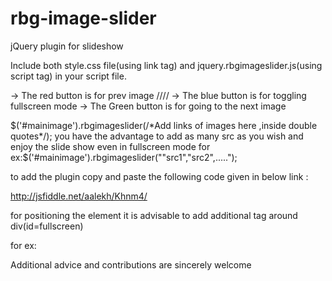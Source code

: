 rbg-image-slider
================

jQuery plugin for slideshow 

Include both style.css file(using link tag) and jquery.rbgimageslider.js(using script tag) in your script file.

->   The red button is for prev image ////
->   The blue button is for toggling fullscreen mode
->   The Green button is for going to the next image  


$('#mainimage').rbgimageslider(/*Add links of images here ,inside double quotes*/);
you have the advantage to add as many src as you wish and enjoy the slide show even in fullscreen mode
for ex:$('#mainimage').rbgimageslider(""src1","src2",.....");


to add the plugin copy and paste the following code given in below link :

http://jsfiddle.net/aalekh/Khnm4/

for positioning the element it is advisable to add additional tag around div(id=fullscreen) 

for ex:
<div>
<div id="fullscreen".....

</div>
</div>



Additional advice and contributions are sincerely welcome
